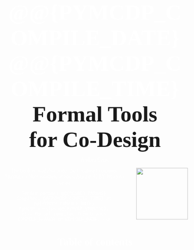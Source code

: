 
<h1 id='booktitle' nonumber notoc style='margin-top: -3em'>
    <!-- PyMCDP user manual -->
    <!-- The MCDPL co-design modeling language
    and its interactive co-design environment -->
    <!-- A Practical Approach to Co-Design -->
    <!-- Practical Tools for Co-Design -->
    <!-- Formal Tools for Systems Co-Design -->
    <span style='color:white;'>@@{PYMCDP_COMPILE_DATE} @@{PYMCDP_COMPILE_TIME} </span>
    <br/>Formal Tools <br/>for <f>Co</f>-<r>Design</r>
</h1>

<div id='author'>
    <p>Andrea Censi</p>
    <!-- <p><a href="http://censi.mit.edu">Andrea Censi</a>

    </p> -->
</div>

<p id='logop'>
    <img src='logo.png'/>
</p>

<div class='abstract'>
</div>



<div id='affiliation'> The author is with the Laboratory of Information and
    Decision Systems at the Massachusetts Institute of Technology; with ETH Zurich;
    with nuTonomy, inc.; and with Duckietown Engineering.
</div>


<div style='page-break-before: always'>
</div>


<h4 nonumber>Alternative versions for this book</h4>

This book is available in several versions:

<ul>
    <li id='version-v_manual_blurb'>
        In print, either hardcover version or softcover version.
    </li>
    <li id='version-v_manual_ipad'>
        PDF, optimized for screen readers.
    </li>
    <li id='version-v_manual_screen'>
        HTML, for viewing on a computers. Includes links to
        interactive demonstrations (diagrams can be edited in PyMCDPWeb).
    </li>
</ul>




<!-- ## License information
The code is available under the GPL license. -->


<img id='license' src="by-nc-sa.svg" style='width: 10em'/>
The book is available under the Creative Commons Attribution NonCommercial ShareAlike
(CC BY-NC-SA) license.

<style type='text/css'>
#license {
    float: right;
    margin-left: 2em;
}
    blockquote#firstquote  p:first-child,
    blockquote#secondquote p:first-child {
        font-style: italic;
    }
    blockquote#firstquote p:not(:first-child) {
        font-size: smaller;
    }
</style>


    Render params: @@{RENDER_PARAMS}
    Compiled: @@{PYMCDP_COMPILE_TIME} at @@{PYMCDP_COMPILE_DATE}
    PyMCDP version @@{PYMCDP_VERSION}.
    <!-- Manual compiled from branch COMPILE_BRANCH on COMPILE_DATE. -->


<h1 notoc nonumber id='toc-heading'>Table of contents</h1>

<!-- place toc here -->
<div id='toc'></div>

<!-- <h2 id='symbols-heading'>Table of important symbols</h2> -->





<style>
    #booktitle, #author {
        font-family: Cambria;
    }
    #booktitle {
        text-align: center; font-size: 45pt !important;
        margin-top: 1em !important;
    }
    #author {
        text-align: center;
        margin-top: 5em;

         a {
        text-decoration: none;
        color: darkblue;
        font-size: 14pt;
        }
    }

    #author, #affiliation {
        color: white;
        margin: 0; padding: 0;
        margin-top: -2em;

    }
    @media print {
        #affiliation {
            float: footnote;
            font-size: smaller;
            text-align: justify;
        }
        #affiliation::footnote-call { display: none;  content: none; }
        #affiliation::footnote-marker { display: none; content: none;  }
    }
    @media screen {
        #affiliation {
            text-align: justify;
            font-size: smaller;
            margin-top: 6em;
        }
    }
    #build_stats {
        margin-top: 4em;
        font-size: smaller;
        font-style: italic;
    }
    #booktitle {
        font-size: 20pt;
        margin-top: 3em;
        font-family: "Berkshire", serif;
    }
    #toc-heading {
        page-break-before: always;
    }
    /*#symbols-heading {
        page-break-before: always;
    }*/
    .abstract {
        padding-left: 3em;
        padding-right: 3em;
    }
    #logop {
        text-align: center;
    }
    #logop  img {
        width: 40%;

        margin-top: 5em;
        margin-bottom: 5em;
    }

    ul.toc { font-size: smaller; }
    ul.toc, ul.toc ul { list-style-type: none; }

</style>
